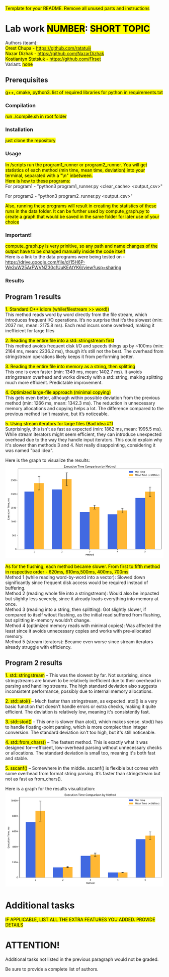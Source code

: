 <mark>Template for your README. Remove all unused parts and instructions</mark>

# Lab work <mark>NUMBER</mark>: <mark>SHORT TOPIC</mark>
Authors (team):<br> <mark>Orest Chupa - https://github.com/ratatuiii</mark><br> <mark>Nazar Dizhak - https://github.com/NazarDizhak</mark><br> <mark>Kostiantyn Stetsiuk - https://github.com/f1rset</mark><br>
Variant: <mark>none</mark>
## Prerequisites

<mark>g++, cmake, python3. list of required libraries for python in requirements.txt</mark>

### Compilation

<mark>run ./compile.sh in root folder</mark>

### Installation

<mark>just clone the repository</mark>

### Usage

<mark>In /scripts run the program1_runner or program2_runner. You will get statistics of each method (min time, mean time, deviation) into  your terminal, separated with a "\n" inbetween.</mark> <br>
<mark> Here is how to these programs: </mark> <br>
For program1 - "python3 program1_runner.py <datafile> <runs> <clear_cache> <output_csv>"


For program2 - "python3 program2_runner.py <datafile> <runs> <output_csv>"

<mark>Also, running these programs will result in creating the statistics of these runs in the data folder. It can be further used by compute_graph.py to create a graph that would be saved in the same folder for later use of your choice</mark>


### Important!

<mark>compute_graph.py is very prinitive, so any path and name changes of the output have to be changed manually inside the code itself</mark> <br>
Here is a link to the data programs were being tested on - https://drive.google.com/file/d/15H6P-We2uW25ArFWVNZ30c1UuKEAtYK6/view?usp=sharing

### Results

<h2>Program 1 results</h2>
<mark>1. Standard C++ idiom (while(filestream >> word))</mark> <br>
This method reads word by word directly from the file stream, which introduces frequent I/O operations. It’s no surprise that it’s the slowest (min: 2037 ms, mean: 2175.8 ms). Each read incurs some overhead, making it inefficient for large files

<mark>2. Reading the entire file into a std::stringstream first</mark> <br>
This method avoids frequent disk I/O and speeds things up by ~100ms (min: 2164 ms, mean: 2236.2 ms), though it’s still not the best. The overhead from stringstream operations likely keeps it from performing better.

<mark>3. Reading the entire file into memory as a string, then splitting</mark> <br>
This one is even faster (min: 1349 ms, mean: 1402.7 ms). It avoids stringstream overhead and works directly with a std::string, making splitting much more efficient. Predictable improvement.

<mark>4. Optimized large-file approach (minimal copying)</mark> <br>
This gets even better, although within possible deviation from the previous method (min: 1266 ms, mean: 1342.3 ms). The reduction in unnecessary memory allocations and copying helps a lot. The difference compared to the previous method isn't massive, but it’s noticeable.

<mark>5. Using stream iterators for large files (Bad idea #1)</mark> <br>
Surprisingly, this isn't as fast as expected (min: 1862 ms, mean: 1995.5 ms). While stream iterators might seem efficient, they can introduce unexpected overhead due to the way they handle input iterators. This could explain why it's slower than methods 3 and 4. Not really disappointing, considering it was named "bad idea".

Here is the graph to visualize the results:
![graph1](images/program1_graph.png)



<mark>As for the flushing, each method became slower. From first to fifth method in respective order - 620ms, 610ms,500ms, 400ms, 700ms</mark> <br>
Method 1 (while reading word-by-word into a vector): Slowed down significantly since frequent disk access would be required instead of buffering.<br>
Method 2 (reading whole file into a stringstream): Would also be impacted but slighlty less severely, since it already loads everything into memory at once.<br>
Method 3 (reading into a string, then splitting): Got slightly slower, if compared to itself witout flushing, as the initial read suffered from flushing, but splitting in-memory wouldn’t change.<br>
Method 4 (optimized memory reads with minimal copies): Was affected the least since it avoids unnecessary copies and works with pre-allocated memory.<br>
Method 5 (stream iterators): Became even worse since stream iterators already struggle with efficiency.<br>


<h2>Program 2 results</h2>
<mark>1. std::stringstream</mark> – This was the slowest by far. Not surprising, since stringstreams are known to be relatively inefficient due to their overhead in parsing and handling streams. The high standard deviation also suggests inconsistent performance, possibly due to internal memory allocations.

<mark>2. std::atoi() </mark> – Much faster than stringstream, as expected. atoi() is a very basic function that doesn’t handle errors or extra checks, making it quite efficient. The deviation is relatively low, meaning it's consistently fast.

<mark>3. std::stod()</mark> – This one is slower than atoi(), which makes sense. stod() has to handle floating-point parsing, which is more complex than integer conversion. The standard deviation isn't too high, but it's still noticeable.

<mark>4. std::from_chars()</mark> – The fastest method. This is exactly what it was designed for—efficient, low-overhead parsing without unnecessary checks or allocations. The standard deviation is small too, meaning it's both fast and stable.

<mark>5. sscanf()</mark> – Somewhere in the middle. sscanf() is flexible but comes with some overhead from format string parsing. It’s faster than stringstream but not as fast as from_chars().


Here is a graph for the results visualization:
![graph2](images/program2_graph.png)

# Additional tasks
<mark>IF APPLICABLE, LIST ALL THE EXTRA FEATURES YOU ADDED. PROVIDE DETAILS<mark>

# ATTENTION!
  
Additional tasks not listed in the previous paragraph would not be graded.

Be sure to provide a complete list of authors.


